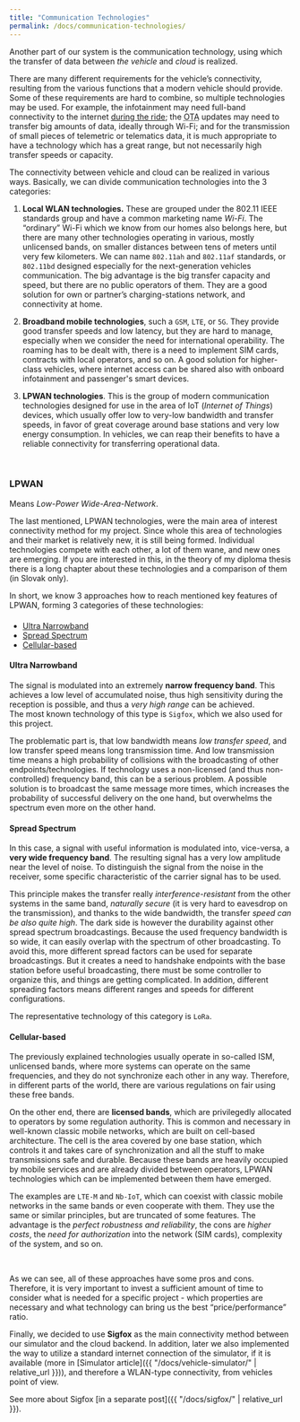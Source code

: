 ```yaml
---
title: "Communication Technologies"
permalink: /docs/communication-technologies/
---
```


Another part of our system is the communication technology, using which the transfer of data between <i>the vehicle</i> and <i>cloud</i> is realized. 

There are many different requirements for the vehicle’s connectivity, resulting from the various functions that a modern vehicle should provide. Some of these requirements are hard to combine, so multiple technologies may be used. For example, the infotainment may need full-band connectivity to the internet <u>during the ride</u>; the <abbr title="Over the Air">OTA</abbr> updates may need to transfer big amounts of data, ideally through Wi-Fi; and for the transmission of small pieces of telemetric or telematics data, it is much appropriate to have a technology which has a great range, but not necessarily high transfer speeds or capacity.

The connectivity between vehicle and cloud can be realized in various ways. Basically, we can divide communication technologies into the 3 categories:

1. **Local WLAN technologies.** These are grouped under the 802.11 IEEE standards group and have a common marketing name *Wi-Fi*. The “ordinary” Wi-Fi which we know from our homes also belongs here, but there are many other technologies operating in various, mostly unlicensed bands, on smaller distances between tens of meters until very few kilometers. We can name `802.11ah` and `802.11af` standards, or `802.11bd` designed especially for the next-generation vehicles communication. The big advantage is the big transfer capacity and speed, but there are no public operators of them. They are a good solution for own or partner’s charging-stations network, and connectivity at home.

2. **Broadband mobile technologies**, such a `GSM`, `LTE`, or `5G`. They provide good transfer speeds and low latency, but they are hard to manage, especially when we consider the need for international operability. The roaming has to be dealt with, there is a need to implement SIM cards, contracts with local operators, and so on. A good solution for higher-class vehicles, where internet access can be shared also with onboard infotainment and passenger's smart devices.

3. **LPWAN technologies**. This is the group of modern communication technologies designed for use in the area of IoT (*Internet of Things*) devices, which usually offer low to very-low bandwidth and transfer speeds, in favor of great coverage around base stations and very low energy consumption. In vehicles, we can reap their benefits to have a reliable connectivity for transferring operational data.

<br>

### LPWAN
Means *Low-Power Wide-Area-Network*.

The last mentioned, LPWAN technologies, were the main area of interest connectivity method for my project. Since whole this area of technologies and their market is relatively new, it is still being formed. Individual technologies compete with each other, a lot of them wane, and new ones are emerging. If you are interested in this, in the theory of my diploma thesis there is a long chapter about these technologies and a comparison of them (in Slovak only). 

In short, we know 3 approaches how to reach mentioned key features of LPWAN, forming 3 categories of these technologies:

<ul class="nav nav-tabs" style="margin-top:20px;">
  <li class="active"><a href="#unb" data-toggle="tab">Ultra Narrowband</a></li>
  <li><a href="#ss" data-toggle="tab">Spread Spectrum</a></li>
  <li><a href="#cellular" data-toggle="tab">Cellular-based</a></li>
</ul>

<div id="myTabContent" class="tab-content">
  <div class="tab-pane fade active in" id="unb">
  	<div class="bs-component">
        <div class="well">
  			<h4>Ultra Narrowband</h4>
    		<p>The signal is modulated into an extremely <b>narrow frequency band</b>. This achieves a low level of accumulated noise, thus high sensitivity during the reception is possible, and thus a <i>very high range</i> can be achieved. <br>
			  The most known technology of this type is <code>Sigfox</code>, which we also used for this project.</p>
	   		<p>The problematic part is, that low bandwidth means <i>low transfer speed</i>, and low transfer speed means long transmission time. And low transmission time means a high probability of collisions with the broadcasting of other endpoints/technologies. If technology uses a non-licensed (and thus non-controlled) frequency band, this can be a serious problem. A possible solution is to broadcast the same message more times, which increases the probability of successful delivery on the one hand, but overwhelms the spectrum even more on the other hand.</p>
    	</div>
    </div>
  </div>

  <div class="tab-pane fade" id="ss">
  	<div class="bs-component">
        <div class="well">
            <h4>Spread Spectrum</h4>
    		<p>In this case, a signal with useful information is modulated into, vice-versa, a <b>very wide frequency band</b>. The resulting signal has a very low amplitude near the level of noise. To distinguish the signal from the noise in the receiver, some specific characteristic of the carrier signal has to be used.</p>
			<p>This principle makes the transfer really <i>interference-resistant</i> from the other systems in the same band, <i>naturally secure</i> (it is very hard to eavesdrop on the transmission), and thanks to the wide bandwidth, the transfer <i>speed can be also quite high</i>. The dark side is however the durability against other spread spectrum broadcastings. Because the used frequency bandwidth is so wide, it can easily overlap with the spectrum of other broadcasting. To avoid this, more different spread factors can be used for separate broadcastings. But it creates a need to handshake endpoints with the base station before useful broadcasting, there must be some controller to organize this, and things are getting complicated. In addition, different spreading factors means different ranges and speeds for different configurations.</p> 
			<p>The representative technology of this category is <code>LoRa</code>.</p>
        </div>
    </div>	
  </div>

  <div class="tab-pane fade" id="cellular">
  	<div class="bs-component">
        <div class="well">
        	<h4>Cellular-based</h4>
            <p>The previously explained technologies usually operate in so-called ISM, unlicensed bands, where more systems can operate on the same frequencies, and they do not synchronize each other in any way. Therefore, in different parts of the world, there are various regulations on fair using these free bands.</p>
			<p>On the other end, there are <b>licensed bands</b>, which are privilegedly allocated to operators by some regulation authority. This is common and necessary in well-known classic mobile networks, which are built on cell-based architecture. The cell is the area covered by one base station, which controls it and takes care of synchronization and all the stuff to make transmissions safe and durable. Because these bands are heavily occupied by mobile services and are already divided between operators, LPWAN technologies which can be implemented between them have emerged.</p>
			<p>The examples are <code>LTE-M</code> and <code>Nb-IoT</code>, which can coexist with classic mobile networks in the same bands or even cooperate with them. They use the same or similar principles, but are truncated of some features. The advantage is the <i>perfect robustness and reliability</i>, the cons are <i>higher costs</i>, the <i>need for authorization</i> into the network (SIM cards), complexity of the system, and so on.</p>
        </div>
    </div>
  </div>
</div>
<br>

As we can see, all of these approaches have some pros and cons. Therefore, it is very important to invest a sufficient amount of time to consider what is needed for a specific project - which properties are necessary and what technology can bring us the best “price/performance” ratio.

Finally, we decided to use **Sigfox** as the main connectivity method between our simulator and the cloud backend. In addition, later we also implemented the way to utilize a standard internet connection of the simulator, if it is available (more in [Simulator article]({{ "/docs/vehicle-simulator/" | relative_url }})), and therefore a WLAN-type connectivity, from vehicles point of view.

See more about Sigfox [in a separate post]({{ "/docs/sigfox/" | relative_url }}).